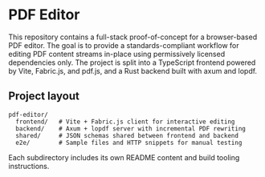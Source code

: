 # PDF Editor

This repository contains a full-stack proof-of-concept for a browser-based PDF editor.
The goal is to provide a standards-compliant workflow for editing PDF content streams
in-place using permissively licensed dependencies only. The project is split into a
TypeScript frontend powered by Vite, Fabric.js, and pdf.js, and a Rust backend built
with axum and lopdf.

## Project layout

```
pdf-editor/
  frontend/   # Vite + Fabric.js client for interactive editing
  backend/    # Axum + lopdf server with incremental PDF rewriting
  shared/     # JSON schemas shared between frontend and backend
  e2e/        # Sample files and HTTP snippets for manual testing
```

Each subdirectory includes its own README content and build tooling instructions.
